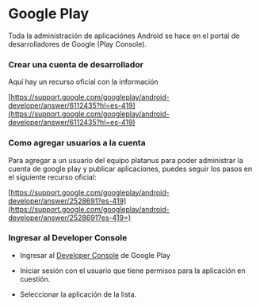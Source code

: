 # Google Play

Toda la administración de aplicaciónes Android se hace en el portal
de desarrolladores de Google (Play Console).

### Crear una cuenta de desarrollador

Aquí hay un recurso oficial con la información

[https://support.google.com/googleplay/android-developer/answer/6112435?hl=es-419](https://support.google.com/googleplay/android-developer/answer/6112435?hl=es-419)

### Como agregar usuarios a la cuenta

Para agregar a un usuario del equipo platanus para poder administrar la cuenta
de google play y publicar aplicaciones, puedes seguir los pasos en el siguiente
recurso oficial:

[https://support.google.com/googleplay/android-developer/answer/2528691?es-419](https://support.google.com/googleplay/android-developer/answer/2528691?es-419=)

### Ingresar al Developer Console

* Ingresar al [Developer Console](https://play.google.com/apps/publish) de Google Play

* Iniciar sesión con el usuario que tiene permisos para la aplicación en cuestión.

* Seleccionar la aplicación de la lista.
